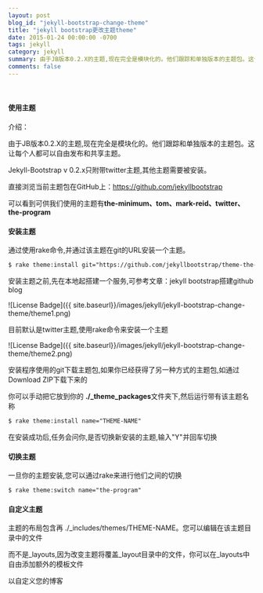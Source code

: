 ```yaml
---
layout: post
blog_id: "jekyll-bootstrap-change-theme"
title: "jekyll bootstrap更改主题theme"
date: 2015-01-24 00:00:00 -0700
tags: jekyll
category: jekyll
summary: 由于JB版本0.2.X的主题,现在完全是模块化的。他们跟踪和单独版本的主题包。这让每个人都可以自由发布和共享主题。
comments: false
---
```

<br>

#### 使用主题

介绍：

由于JB版本0.2.X的主题,现在完全是模块化的。他们跟踪和单独版本的主题包。这让每个人都可以自由发布和共享主题。

Jekyll-Bootstrap v 0.2.x只附带twitter主题,其他主题需要被安装。

直接浏览当前主题包在GitHub上：<a href="https://github.com/jekyllbootstrap">https://github.com/jekyllbootstrap</a>

可以看到可供我们使用的主题有**the-minimum、tom、mark-reid、twitter、the-program**

#### 安装主题

通过使用rake命令,并通过该主题在git的URL安装一个主题。

```diff
$ rake theme:install git="https://github.com/jekyllbootstrap/theme-the-program.git"  
```

安装主题之前,先在本地起搭建一个服务,可参考文章：jekyll bootstrap搭建github blog

![License Badge]({{ site.baseurl}}/images/jekyll/jekyll-bootstrap-change-theme/theme1.png)

目前默认是twitter主题,使用rake命令来安装一个主题

![License Badge]({{ site.baseurl}}/images/jekyll/jekyll-bootstrap-change-theme/theme2.png)

安装程序使用的git下载主题包,如果你已经获得了另一种方式的主题包,如通过Download ZIP下载下来的

你可以手动把它放到你的 **./_theme_packages**文件夹下,然后运行带有该主题名称

```diff
$ rake theme:install name="THEME-NAME"  
```

在安装成功后,任务会问你,是否切换新安装的主题,输入"Y"并回车切换

#### 切换主题

一旦你的主题安装,您可以通过rake来进行他们之间的切换

```diff
$ rake theme:switch name="the-program"  
```

#### 自定义主题

主题的布局包含再 ./_includes/themes/THEME-NAME。您可以编辑在该主题目录中的文件

而不是_layouts,因为改变主题将覆盖_layout目录中的文件，你可以在_layouts中自由添加额外的模板文件

以自定义您的博客
